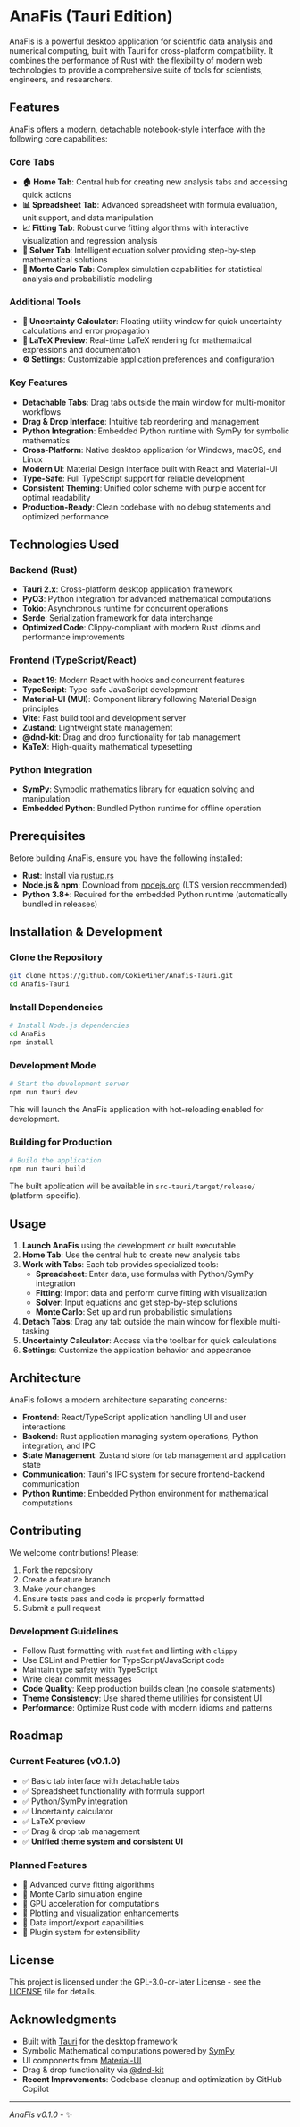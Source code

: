 # AnaFis (Tauri Edition)

AnaFis is a powerful desktop application for scientific data analysis and numerical computing, built with Tauri for cross-platform compatibility. It combines the performance of Rust with the flexibility of modern web technologies to provide a comprehensive suite of tools for scientists, engineers, and researchers.

## Features

AnaFis offers a modern, detachable notebook-style interface with the following core capabilities:

### Core Tabs
- **🏠 Home Tab**: Central hub for creating new analysis tabs and accessing quick actions
- **📊 Spreadsheet Tab**: Advanced spreadsheet with formula evaluation, unit support, and data manipulation
- **📈 Fitting Tab**: Robust curve fitting algorithms with interactive visualization and regression analysis
- **🧮 Solver Tab**: Intelligent equation solver providing step-by-step mathematical solutions
- **🎲 Monte Carlo Tab**: Complex simulation capabilities for statistical analysis and probabilistic modeling

### Additional Tools
- **🔢 Uncertainty Calculator**: Floating utility window for quick uncertainty calculations and error propagation
- **📝 LaTeX Preview**: Real-time LaTeX rendering for mathematical expressions and documentation
- **⚙️ Settings**: Customizable application preferences and configuration

### Key Features
- **Detachable Tabs**: Drag tabs outside the main window for multi-monitor workflows
- **Drag & Drop Interface**: Intuitive tab reordering and management
- **Python Integration**: Embedded Python runtime with SymPy for symbolic mathematics
- **Cross-Platform**: Native desktop application for Windows, macOS, and Linux
- **Modern UI**: Material Design interface built with React and Material-UI
- **Type-Safe**: Full TypeScript support for reliable development
- **Consistent Theming**: Unified color scheme with purple accent for optimal readability
- **Production-Ready**: Clean codebase with no debug statements and optimized performance

## Technologies Used

### Backend (Rust)
- **Tauri 2.x**: Cross-platform desktop application framework
- **PyO3**: Python integration for advanced mathematical computations
- **Tokio**: Asynchronous runtime for concurrent operations
- **Serde**: Serialization framework for data interchange
- **Optimized Code**: Clippy-compliant with modern Rust idioms and performance improvements

### Frontend (TypeScript/React)
- **React 19**: Modern React with hooks and concurrent features
- **TypeScript**: Type-safe JavaScript development
- **Material-UI (MUI)**: Component library following Material Design principles
- **Vite**: Fast build tool and development server
- **Zustand**: Lightweight state management
- **@dnd-kit**: Drag and drop functionality for tab management
- **KaTeX**: High-quality mathematical typesetting

### Python Integration
- **SymPy**: Symbolic mathematics library for equation solving and manipulation
- **Embedded Python**: Bundled Python runtime for offline operation

## Prerequisites

Before building AnaFis, ensure you have the following installed:

- **Rust**: Install via [rustup.rs](https://rustup.rs/)
- **Node.js & npm**: Download from [nodejs.org](https://nodejs.org/) (LTS version recommended)
- **Python 3.8+**: Required for the embedded Python runtime (automatically bundled in releases)

## Installation & Development

### Clone the Repository
```bash
git clone https://github.com/CokieMiner/Anafis-Tauri.git
cd Anafis-Tauri
```

### Install Dependencies
```bash
# Install Node.js dependencies
cd AnaFis
npm install
```

### Development Mode
```bash
# Start the development server
npm run tauri dev
```
This will launch the AnaFis application with hot-reloading enabled for development.

### Building for Production
```bash
# Build the application
npm run tauri build
```
The built application will be available in `src-tauri/target/release/` (platform-specific).

## Usage

1. **Launch AnaFis** using the development or built executable
2. **Home Tab**: Use the central hub to create new analysis tabs
3. **Work with Tabs**: Each tab provides specialized tools:
   - **Spreadsheet**: Enter data, use formulas with Python/SymPy integration
   - **Fitting**: Import data and perform curve fitting with visualization
   - **Solver**: Input equations and get step-by-step solutions
   - **Monte Carlo**: Set up and run probabilistic simulations
4. **Detach Tabs**: Drag any tab outside the main window for flexible multi-tasking
5. **Uncertainty Calculator**: Access via the toolbar for quick calculations
6. **Settings**: Customize the application behavior and appearance

## Architecture

AnaFis follows a modern architecture separating concerns:

- **Frontend**: React/TypeScript application handling UI and user interactions
- **Backend**: Rust application managing system operations, Python integration, and IPC
- **State Management**: Zustand store for tab management and application state
- **Communication**: Tauri's IPC system for secure frontend-backend communication
- **Python Runtime**: Embedded Python environment for mathematical computations

## Contributing

We welcome contributions! Please:

1. Fork the repository
2. Create a feature branch
3. Make your changes
4. Ensure tests pass and code is properly formatted
5. Submit a pull request

### Development Guidelines
- Follow Rust formatting with `rustfmt` and linting with `clippy`
- Use ESLint and Prettier for TypeScript/JavaScript code
- Maintain type safety with TypeScript
- Write clear commit messages
- **Code Quality**: Keep production builds clean (no console statements)
- **Theme Consistency**: Use shared theme utilities for consistent UI
- **Performance**: Optimize Rust code with modern idioms and patterns

## Roadmap

### Current Features (v0.1.0)
- ✅ Basic tab interface with detachable tabs
- ✅ Spreadsheet functionality with formula support
- ✅ Python/SymPy integration
- ✅ Uncertainty calculator
- ✅ LaTeX preview
- ✅ Drag & drop tab management
- ✅ **Unified theme system and consistent UI**

### Planned Features
- 🔄 Advanced curve fitting algorithms
- 🔄 Monte Carlo simulation engine
- 🔄 GPU acceleration for computations
- 🔄 Plotting and visualization enhancements
- 🔄 Data import/export capabilities
- 🔄 Plugin system for extensibility

## License

This project is licensed under the GPL-3.0-or-later License - see the [LICENSE](LICENSE) file for details.

## Acknowledgments

- Built with [Tauri](https://tauri.app/) for the desktop framework
- Symbolic Mathematical computations powered by [SymPy](https://www.sympy.org/)
- UI components from [Material-UI](https://mui.com/)
- Drag & drop functionality via [@dnd-kit](https://dndkit.com/)
- **Recent Improvements**: Codebase cleanup and optimization by GitHub Copilot

---

*AnaFis v0.1.0 -* ✨